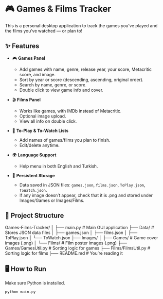 # 🎮 Games & Films Tracker

This is a personal desktop application to track the games you’ve played and the films you’ve watched — or plan to!

## ✨ Features

- 🎮 **Games Panel**  
  - Add games with name, genre, release year, your score, Metacritic score, and image.
  - Sort by year or score (descending, ascending, original order).
  - Search by name, genre, or score.
  - Double click to view game info and cover.

- 🎬 **Films Panel**  
  - Works like games, with IMDb instead of Metacritic.
  - Optional image upload.
  - View all info on double click.

- 📝 **To-Play & To-Watch Lists**  
  - Add names of games/films you plan to finish.
  - Edit/delete anytime.

- 🌍 **Language Support**  
  - Help menu in both English and Turkish.

- 💾 **Persistent Storage**  
  - Data saved in JSON files: `games.json`, `films.json`, `ToPlay.json`, `ToWatch.json`.
  - If any image doesn’t appear, check that it is .png and stored under Images/Games or Images/Films.

## 📁 Project Structure
Games-Films-Tracker/
│
├── main.py # Main GUI application
├── Data/ # Stores JSON data files
│ ├── games.json
│ ├── films.json
│ ├── ToPlay.json
│ └── ToWatch.json
├── Images/
│ ├── Games/ # Game cover images (.png)
│ └── Films/ # Film poster images (.png)
├── Games/GamesUtil.py # Sorting logic for games
├── Films/FilmsUtil.py # Sorting logic for films
├── README.md # You’re reading it


## 🖥 How to Run
Make sure Python is installed.

```bash
python main.py







